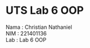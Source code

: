 # UTS Lab 6 OOP
Nama    : Christian Nathaniel <br>
NIM     : 221401136 <br>
Lab     : Lab 6 OOP <br>
